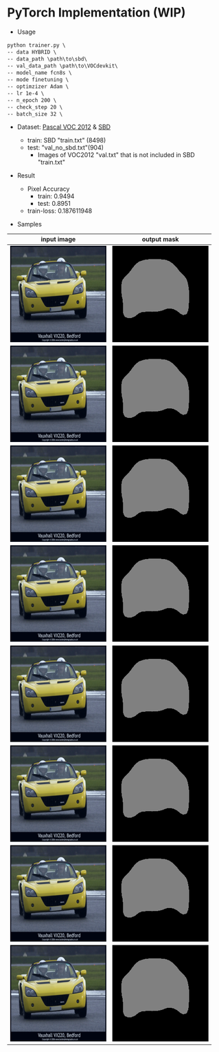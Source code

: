 # PyTorch Implementation (WIP)

* Usage
~~~
python trainer.py \
-- data HYBRID \
-- data_path \path\to\sbd\
-- val_data_path \path\to\VOCdevkit\
-- model_name fcn8s \
-- mode finetuning \
-- optimzizer Adam \
-- lr 1e-4 \
-- n_epoch 200 \
-- check_step 20 \
-- batch_size 32 \
~~~

* Dataset: [Pascal VOC 2012](http://host.robots.ox.ac.uk/pascal/VOC/voc2012/) & [SBD](http://home.bharathh.info/pubs/codes/SBD/download.html)
  * train: SBD "train.txt" (8498)
  * test:  "val_no_sbd.txt"(904)
    * Images of VOC2012 "val.txt" that is not included in SBD "train.txt"
  
* Result
  * Pixel Accuracy
    * train: 0.9494
    * test: 0.8951
  * train-loss: 0.187611948

* Samples

| input image | output mask |
| ----------- | ----------- |
| ![01_input](results/01_input.png) | ![01_output](results/01_output.png) |
| ![02_input](results/01_input.png) | ![02_output](results/01_output.png) |
| ![03_input](results/01_input.png) | ![03_output](results/01_output.png) |
| ![04_input](results/01_input.png) | ![04_output](results/01_output.png) |
| ![05_input](results/01_input.png) | ![05_output](results/01_output.png) |
| ![06_input](results/01_input.png) | ![06_output](results/01_output.png) |
| ![07_input](results/01_input.png) | ![07_output](results/01_output.png) |
| ![08_input](results/01_input.png) | ![08_output](results/01_output.png) |
